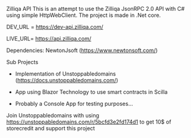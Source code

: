 Zilliqa API
This is an attempt to use the Zilliqa JsonRPC 2.0 API with C# using simple HttpWebClient. 
The project is made in .Net core.

DEV_URL = https://dev-api.zilliqa.com/

LIVE_URL= https://api.zilliqa.com/

Dependencies: NewtonJsoft (https://www.newtonsoft.com/)

Sub Projects

- Implementation of Unstoppabledomains (https://docs.unstoppabledomains.com/)

- App using Blazor Technology to use smart contracts in Scilla

- Probably a Console App for testing purposes...


Join Unstoppabledomains with using https://unstoppabledomains.com/r/5bcfd3e2fd174d1 to get 10$ of storecredit and support this project

